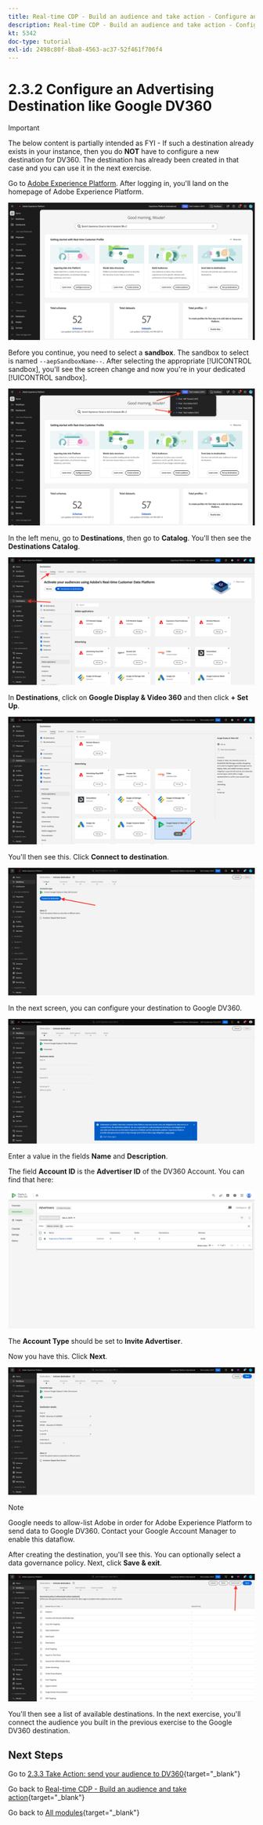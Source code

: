 ```yaml
---
title: Real-time CDP - Build an audience and take action - Configure an Advertising Destination like Google DV360
description: Real-time CDP - Build an audience and take action - Configure an Advertising Destination like Google DV360
kt: 5342
doc-type: tutorial
exl-id: 2498c80f-8ba8-4563-ac37-52f461f706f4
---
```

# 2.3.2 Configure an Advertising Destination like Google DV360

>[!IMPORTANT]
>
>The below content is partially intended as FYI - If such a destination already exists in your instance, then you do **NOT** have to configure a new destination for DV360. The destination has already been created in that case and you can use it in the next exercise.

Go to [Adobe Experience Platform](https://experience.adobe.com/platform). After logging in, you'll land on the homepage of Adobe Experience Platform.

![Data Ingestion](./../../../../modules/delivery-activation/datacollection/dc1.2/images/home.png)

Before you continue, you need to select a **sandbox**. The sandbox to select is named ``--aepSandboxName--``. After selecting the appropriate [!UICONTROL sandbox], you'll see the screen change and now you're in your dedicated [!UICONTROL sandbox].

![Data Ingestion](./../../../../modules/delivery-activation/datacollection/dc1.2/images/sb1.png)

In the left menu, go to **Destinations**, then go to **Catalog**. You'll then see the **Destinations Catalog**.

![RTCDP](./images/rtcdp.png)

In **Destinations**, click on **Google Display & Video 360** and then click **+ Set Up**.

![RTCDP](./images/rtcdpgoogle.png)

You'll then see this. Click **Connect to destination**.

![RTCDP](./images/rtcdpgooglecreate1.png)

In the next screen, you can configure your destination to Google DV360.

![RTCDP](./images/rtcdpgooglecreatedest.png)

Enter a value in the fields **Name** and **Description**.

The field **Account ID** is the **Advertiser ID** of the DV360 Account. You can find that here:

![RTCDP](./images/rtcdpgoogledv360advid.png)

The **Account Type** should be set to **Invite Advertiser**.

Now you have this. Click **Next**.

![RTCDP](./images/rtcdpgoogldv360new.png)

>[!NOTE]
>
>Google needs to allow-list Adobe in order for Adobe Experience Platform to send data to Google DV360. Contact your Google Account Manager to enable this dataflow.

After creating the destination, you'll see this. You can optionally select a data governance policy. Next, click **Save & exit**.

![RTCDP](./images/rtcdpcreatedest1.png)

You'll then see a list of available destinations. 
In the next exercise, you'll connect the audience you built in the previous exercise to the Google DV360 destination.

## Next Steps

Go to [2.3.3 Take Action: send your audience to DV360](./ex3.md){target="_blank"}

Go back to [Real-time CDP - Build an audience and take action](./real-time-cdp-build-a-segment-take-action.md){target="_blank"}

Go back to [All modules](./../../../../overview.md){target="_blank"}

